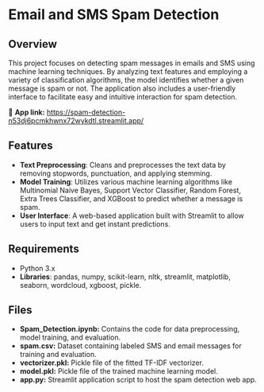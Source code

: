 # Email and SMS Spam Detection

## Overview
This project focuses on detecting spam messages in emails and SMS using machine learning techniques. By analyzing text features and employing a variety of classification algorithms, the model identifies whether a given message is spam or not. The application also includes a user-friendly interface to facilitate easy and intuitive interaction for spam detection.

📍 **App link:** https://spam-detection-n53dj6pcmkhwnx72wykdtl.streamlit.app/

## Features
- **Text Preprocessing**: Cleans and preprocesses the text data by removing stopwords, punctuation, and applying stemming.
- **Model Training**: Utilizes various machine learning algorithms like Multinomial Naive Bayes, Support Vector Classifier, Random Forest, Extra Trees Classifier, and XGBoost to predict whether a message is spam.
- **User Interface**: A web-based application built with Streamlit to allow users to input text and get instant predictions.

## Requirements
- Python 3.x
- **Libraries**: pandas, numpy, scikit-learn, nltk, streamlit, matplotlib, seaborn, wordcloud, xgboost, pickle.

## Files
- **Spam_Detection.ipynb:** Contains the code for data preprocessing, model training, and evaluation.
- **spam.csv:** Dataset containing labeled SMS and email messages for training and evaluation.
- **vectorizer.pkl:** Pickle file of the fitted TF-IDF vectorizer.
- **model.pkl:** Pickle file of the trained machine learning model.
- **app.py:** Streamlit application script to host the spam detection web app.
